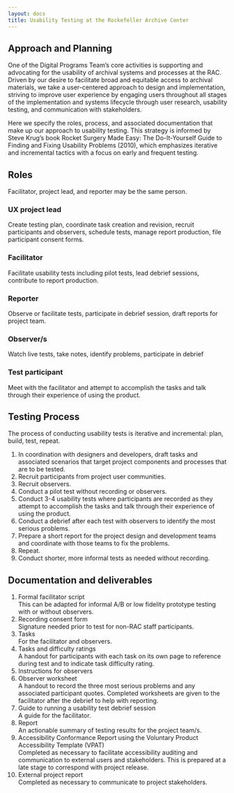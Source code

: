 ```yaml
---
layout: docs
title: Usability Testing at the Rockefeller Archive Center
---
```


## Approach and Planning
One of the Digital Programs Team’s core activities is supporting and advocating for the usability of archival systems and processes at the RAC. Driven by our desire to facilitate broad and equitable access to archival materials, we take a user-centered approach to design and implementation, striving to improve user experience by engaging users throughout all stages of the implementation and systems lifecycle through user research, usability testing, and communication with stakeholders.

Here we specify the roles, process, and associated documentation that make up our approach to usability testing. This strategy is informed by Steve Krug’s book Rocket Surgery Made Easy: The Do-It-Yourself Guide to Finding and Fixing Usability Problems (2010), which emphasizes iterative and incremental tactics with a focus on early and frequent testing.

## Roles
Facilitator, project lead, and reporter may be the same person.

### UX project lead
Create testing plan, coordinate task creation and revision, recruit participants and observers, schedule tests, manage report production, file participant consent forms.

### Facilitator
Facilitate usability tests including pilot tests, lead debrief sessions, contribute to report production.

### Reporter
Observe or facilitate tests, participate in debrief session, draft reports for project team.

### Observer/s
Watch live tests, take notes, identify problems, participate in debrief

### Test participant
Meet with the facilitator and attempt to accomplish the tasks and talk through their experience of using the product.

## Testing Process
The process of conducting usability tests is iterative and incremental: plan, build, test, repeat.

1. In coordination with designers and developers, draft tasks and associated scenarios that target project components and processes that are to be tested.
2. Recruit participants from project user communities.
3. Recruit observers.
4. Conduct a pilot test without recording or observers.
5. Conduct 3-4 usability tests where participants are recorded as they attempt to accomplish the tasks and talk through their experience of using the product.
6. Conduct a debrief after each test with observers to identify the most serious problems.
7. Prepare a short report for the project design and development teams and coordinate with those teams to fix the problems.
8. Repeat.
9. Conduct shorter, more informal tests as needed without recording.

## Documentation and deliverables
1. Formal facilitator script  
This can be adapted for informal A/B or low fidelity prototype testing with or without observers.
2. Recording consent form  
Signature needed prior to test for non-RAC staff participants.
3. Tasks  
For the facilitator and observers.
4. Tasks and difficulty ratings  
A handout for participants with each task on its own page to reference during test and to indicate task difficulty rating.
5. Instructions for observers
6. Observer worksheet  
A handout to record the three most serious problems and any associated participant quotes. Completed worksheets are given to the facilitator after the debrief to help with reporting.
7. Guide to running a usability test debrief session  
A guide for the facilitator.
8. Report  
An actionable summary of testing results for the project team/s.
9. Accessibility Conformance Report using the Voluntary Product Accessibility Template (VPAT)  
Completed as necessary to facilitate accessibility auditing and communication to external users and stakeholders. This is prepared at a late stage to correspond with project release.
10. External project report  
Completed as necessary to communicate to project stakeholders.
